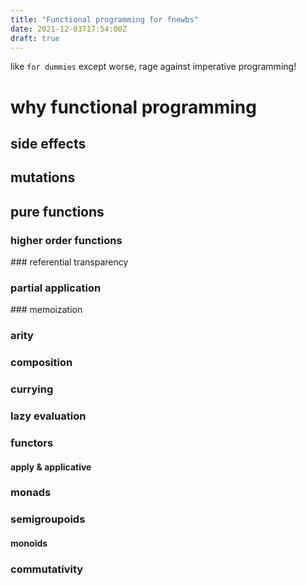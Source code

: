 ```yaml
---
title: "Functional programming for fnewbs"
date: 2021-12-03T17:54:00Z
draft: true
---
```


like `for dummies` except worse, rage against imperative programming!

# why functional programming

## side effects

## mutations

## pure functions

### higher order functions

### referential transparency

### partial application

### memoization

### arity

### composition

### currying

### lazy evaluation

### functors

#### apply & applicative

### monads

### semigroupoids

#### monoids

### commutativity
